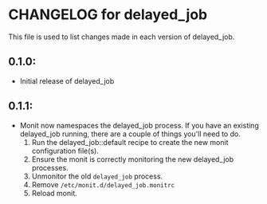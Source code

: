 # CHANGELOG for delayed_job

This file is used to list changes made in each version of delayed_job.

## 0.1.0:

* Initial release of delayed_job

## 0.1.1:

* Monit now namespaces the delayed_job process. If you have an existing delayed_job running, there are a couple of things you'll need to do.
    1. Run the delayed_job::default recipe to create the new monit configuration file(s).
    2. Ensure the monit is correctly monitoring the new delayed_job processes.
    3. Unmonitor the old `delayed_job` process.
    4. Remove `/etc/monit.d/delayed_job.monitrc`
    5. Reload monit.
